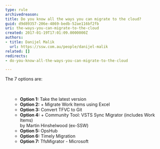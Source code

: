```yaml
---
type: rule
archivedreason: 
title: Do you know all the ways you can migrate to the cloud?
guid: d9d89357-206e-4869-bedb-52ae116bf2fb
uri: the-ways-you-can-migrate-to-the-cloud
created: 2017-01-19T17:01:09.0000000Z
authors:
- title: Danijel Malik
  url: https://ssw.com.au/people/danijel-malik
related: []
redirects:
- do-you-know-all-the-ways-you-can-migrate-to-the-cloud

---
```



The 7 options are&#58;<br>
<br><excerpt class='endintro'></excerpt><br>
<ol><ul><li><b>Option 1&#58;</b> Take the latest version</li><li><b>Option 2&#58;</b> + Migrate Work Items using Excel</li><li><b>Option 3&#58;</b> Convert TFVC to Git</li><li><b>Option 4&#58;</b> + Community Tool&#58; VSTS Sync Migrator (includes Work Items)<br>by Martin Hinshelwood (ex-SSW)</li><li><b>Option 5&#58;</b> OpsHub&#160;</li><li><b>Option 6&#58;</b> Timely Migration</li><li><b>Option 7&#58;</b> TfsMigrator - Microsoft​​<br><br></li></ul></ol>


